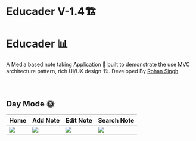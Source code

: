 # Educader V-1.4🏗

# Educader 📊
A Media based note taking Application 📱 built to demonstrate the use MVC architecture pattern, rich UI/UX design 🏗. Developed By [Rohan Singh](https://github.com/tagrohan)

<br />

 <!--  ***Try latest Expenso app apk from below 👇*** 

 [![Expenso](https://img.shields.io/badge/Expenso-APK-black.svg?style=for-the-badge&logo=android)](https://github.com/Spikeysanju/Expenso/releases/download/v1.0.0-alpha01/Expenso.apk)

 <br /> -->

## Day Mode 🌞
Home | Add Note | Edit Note | Search Note 
--- | --- | --- |---
![](https://github.com/tagrohan/KeepNote-offline-v-1/blob/master/images/1.png) | ![](https://github.com/tagrohan/KeepNote-offline-v-1/blob/master/images/2.png) | ![](https://github.com/tagrohan/KeepNote-offline-v-1/blob/master/images/3.png) |![](https://github.com/tagrohan/KeepNote-offline-v-1/blob/master/images/5.png) 

<br />
